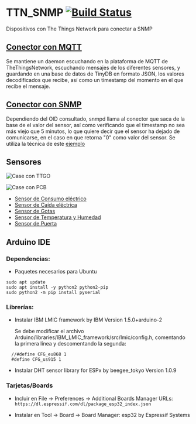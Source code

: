 # TTN_SNMP [![Build Status](https://travis-ci.org/Greencorecr/TTN_SNMP.svg?branch=master)](https://travis-ci.org/Greencorecr/TTN_SNMP)
Dispositivos con The Things Network para conectar a SNMP

## [Conector con MQTT](https://github.com/Greencorecr/TTN_SNMP/tree/master/Conectores/MQTT)

Se mantiene un daemon escuchando en la plataforma de MQTT de TheThingsNetwork, escuchando mensajes de los diferentes sensores, y guardando en una base de datos de TinyDB en formato JSON, los valores decodificados que recibe, así como un timestamp del momento en el que recibe el mensaje.

## [Conector con SNMP](https://github.com/Greencorecr/TTN_SNMP/tree/master/Conectores/SNMP)

Dependiendo del OID consultado, snmpd llama al conector que saca de la base de el valor del sensor, así como verificando que el timestamp no sea más viejo que 5 minutos, lo que quiere decir que el sensor ha dejado de comunicarse, en el caso en que retorna "0" como valor del sensor. Se utiliza la técnica de este [ejemplo](https://github.com/fede2cr/raspberry-pi_snmp/blob/master/snmpd-example/snmpd.conf)

## Sensores

![Case con TTGO](https://github.com/Greencorecr/TTN_SNMP/raw/master/img/Case%2BTTGO.jpg "Case con TTGO")

![Case con PCB](https://github.com/Greencorecr/TTN_SNMP/raw/master/img/Case+PCB.jpg "Case con TTGO")

- [Sensor de Consumo eléctrico](https://github.com/Greencorecr/TTN_SNMP/tree/master/Conectores/Arduino/Amperaje)
- [Sensor de Caída eléctrica](https://github.com/Greencorecr/TTN_SNMP/tree/master/Conectores/Arduino/Caida)
- [Sensor de Gotas](https://github.com/Greencorecr/TTN_SNMP/tree/master/Conectores/Arduino/Gotas)
- [Sensor de Temperatura y Humedad](https://github.com/Greencorecr/TTN_SNMP/tree/master/Conectores/Arduino/TempHum)
- [Sensor de Puerta](https://github.com/Greencorecr/TTN_SNMP/tree/master/Conectores/Arduino/Puerta)


## Arduino IDE

### Dependencias:

- Paquetes necesarios para Ubuntu

```
sudo apt update
sudo apt install -y python2 python2-pip
sudo python2 -m pip install pyserial
```

### Librerías:
- Instalar IBM LMIC framework by IBM Version 1.5.0+arduino-2

  Se debe modificar el archivo Arduino/libraries/IBM_LMIC_framework/src/lmic/config.h, comentando la primera línea y descomentando la segunda:

```
  //#define CFG_eu868 1
  #define CFG_us915 1
```
- Instalar DHT sensor library for ESPx by beegee_tokyo Version 1.0.9

### Tarjetas/Boards

- Incluir en File -> Preferences -> Additional Boards Manager URLs: ``https://dl.espressif.com/dl/package_esp32_index.json``

- Instalar en Tool -> Board -> Board Manager: esp32 by Espressif Systems
